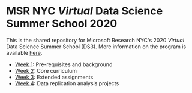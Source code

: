 # MSR NYC *Virtual* Data Science Summer School 2020

This is the shared repository for Microsoft Research NYC's 2020 *Virtual* Data Science Summer School (DS3). More information on the program is available [here](http://ds3.research.microsoft.com).

* [Week 1](week1/): Pre-requisites and background
* [Week 2](week2/): Core curriculum
* [Week 3](week3/): Extended assignments
* [Week 4](week4/): Data replication analysis projects
